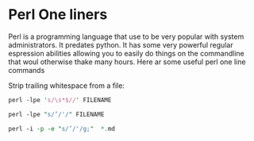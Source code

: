# Perl One liners

Perl is a programming language that use to be very popular with system administrators. It predates python. It has some very powerful regular espression abilities allowing you to easily do things on the commandline that woul otherwise thake many hours. Here ar some useful perl one line commands

Strip trailing whitespace from a file:

```perl
perl -lpe 's/\s*$//' FILENAME
```

```perl
perl -lpe "s/’/'/" FILENAME
```

```perl
perl -i -p -e "s/’/'/g;"  *.md
```
